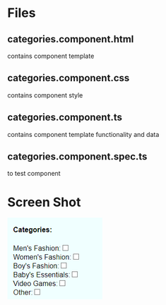# Files

## categories.component.html

contains component template

## categories.component.css

contains component style

## categories.component.ts

contains component template functionality and data

## categories.component.spec.ts

to test component

# Screen Shot

![alt text](./categories.component.screenshot.PNG)